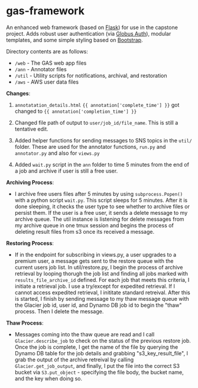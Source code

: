 # gas-framework
An enhanced web framework (based on [Flask](http://flask.pocoo.org/)) for use in the capstone project. Adds robust user authentication (via [Globus Auth](https://docs.globus.org/api/auth)), modular templates, and some simple styling based on [Bootstrap](http://getbootstrap.com/).

Directory contents are as follows:
* `/web` - The GAS web app files
* `/ann` - Annotator files
* `/util` - Utility scripts for notifications, archival, and restoration
* `/aws` - AWS user data files


__Changes__:
1. `annotatation_details.html` `{{ annotation['complete_time'] }}` got changed to `{{ annotation['completion_time'] }}`

2. Changed file path of output to `user/job_id/file_name`. This is still a tentative edit. 

3. Added helper functions for sending messages to SNS topics in the `util/` folder. These are used for the annotator functions, `run.py` and `annotator.py` and also for `views.py`

4. Added `wait.py` script in the `ann` folder  to time 5 minutes from the end of a job and archive if user is still a free user. 

__Archiving Process__:

* I archive free users files after 5 minutes by using `subprocess.Popen()` with a python script `wait.py`. This script sleeps for 5 minutes. After it is done sleeping, it checks the user type to see whether to archive files or persist them. If the user is a free user, it sends a delete message to my archive queue. The util instance is listening for delete messages from my archive queue in one tmux session and begins the process of deleting result files from s3 once its received a message. 

__Restoring Process__:

* If in the endpoint for subscribing in views.py, a user upgrades to a premium user, a message gets sent to the restore queue with the current users job list. In util/restore.py, I begin the process of archive retrieval by looping thorugh the job list and finding all jobs marked with `results_file_archive_id` defined. For each job that meets this criteria, I initiate a retrieval job. I use a try/except for expedited retrieval. If I cannot access expedited retrieval, I inititate standard retreival. After this is started, I finish by sending message to my thaw message queue with the Glacier job id, user id, and Dynamo DB job id to begin the "thaw" process. Then I delete the message. 

__Thaw Process__:

* Messages coming into the thaw queue are read and I call `Glacier.describe_job` to check on the status of the previous restore job. Once the job is complete, I get the name of the file by querying the Dynamo DB table for the job details and grabbing "s3_key_result_file", I grab the output of the archive retreival by calling `Glacier.get_job_output`, and finally, I put the file into the correct S3 bucket via `S3.put_object` - specifying the file body, the bucket name, and the key when doing so.

